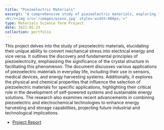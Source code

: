 ```yaml
---
title: "Piezoelectric Materials"
excerpt: "A comprehensive study of piezoelectric materials, exploring their properties, applications in various industries, and their potential for future advancements in energy harvesting and storage. 
<br/><img src='/images/piezo.jpg' style='width:600px;'>"
type: Materials Science Term Project
date: 2021-05-23
collection: portfolio
---
```


This project delves into the study of piezoelectric materials, elucidating their unique ability to convert mechanical stress into electrical energy and vice versa. It outlines the discovery and fundamental principles of piezoelectricity, emphasizing the significance of the crystal structure in facilitating this phenomenon. The document discusses various applications of piezoelectric materials in everyday life, including their use in sensors, medical devices, and energy harvesting systems. Additionally, it explores the physical and chemical properties that influence the selection of piezoelectric materials for specific applications, highlighting their critical role in the development of self-powered systems and sustainable energy solutions. The research also examines recent advancements in combining piezoelectric and electrochemical technologies to enhance energy harvesting and storage capabilities, projecting future industrial and technological implications.

* [Project Report](https://drive.google.com/file/d/1WUFruQrmupet9WXDV2fsW4_5xsoetyp7/view?usp=share_link)
